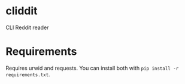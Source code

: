 cliddit
=======

CLI Reddit reader

Requirements
============

Requires urwid and requests.  You can install both with `pip install -r requirements.txt`.
